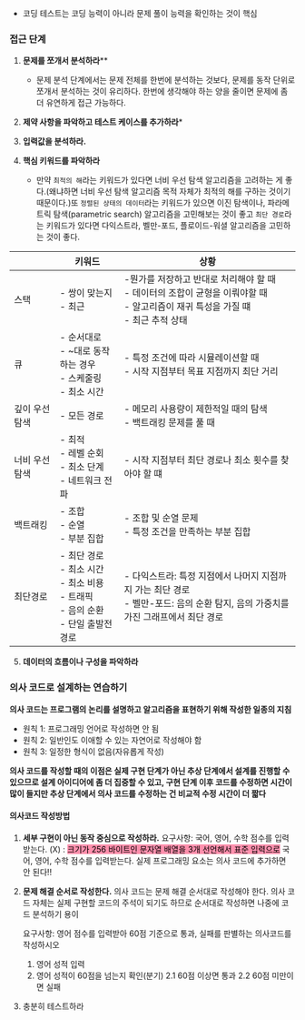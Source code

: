 
- 코딩 테스트는 코딩 능력이 아니라 문제 풀이 능력을 확인하는 것이 핵심

### 접근 단계

1. **문제를 쪼개서 분석하라****
	- 문제 분석 단계에서는 문제 전체를 한번에 분석하는 것보다, 문제를 동작 단위로 쪼개서 분석하는 것이 유리하다. 한번에 생각해야 하는 양을 줄이면 문제에 좀 더 유연하게 접근 가능하다.

2. **제약 사항을 파악하고 테스트 케이스를 추가하라***
3. **입력값을 분석하라.**
4. **핵심 키워드를 파악하라**
	- 만약 `최적의 해`라는 키워드가 있다면 너비 우선 탐색 알고리즘을 고려하는 게 좋다.(왜냐하면 너비 우선 탐색 알고리즘 목적 자체가 최적의 해를 구하는 것이기 때문이다.)또 `정렬된 상태의 데이터`라는 키워드가 있으면 이진 탐색이나, 파라메트릭 탐색(parametric search) 알고리즘을 고민해보는 것이 좋고 `최단 경로`라는 키워드가 있다면 다익스트라, 벨만-포드, 플로이드-워셜 알고리즘을 고민하는 것이 좋다.


|          | 키워드                                                              | 상황                                                                                   |
| -------- | ---------------------------------------------------------------- | ------------------------------------------------------------------------------------ |
| 스택       | - 쌍이 맞는지<br>- 최근                                                 | -뭔가를 저장하고 반대로 처리해야 할 때<br>- 데이터의 조합이 균형을 이뤄야할 때<br>- 알고리즘이 재귀 특성을 가질 떄<br>- 최근 추적 상태 |
| 큐        | - 순서대로<br>- ~대로 동작하는 경우<br>- 스케줄링<br>- 최소 시간                     | - 특정 조건에 따라 시뮬레이션할 때<br>- 시작 지점부터 목표 지점까지 최단 거리                                      |
| 깊이 우선 탐색 | - 모든 경로                                                          | - 메모리 사용량이 제한적일 때의 탐색<br>- 백트래킹 문제를 풀 때                                              |
| 너비 우선 탐색 | - 최적<br>- 레벨 순회<br>- 최소 단계<br>- 네트워크 전파                          | - 시작 지점부터 최단 경로나 최소 횟수를 찾아야 할 떄                                                      |
| 백트래킹     | - 조합<br>- 순열<br>- 부분 집합                                          | - 조합 및 순열 문제<br>- 특정 조건을 만족하는 부분 집합                                                  |
| 최단경로     | - 최단 경로<br>- 최소 시간<br>- 최소 비용<br>- 트래픽<br>- 음의 순환<br>- 단일 출발전 경로 | - 다익스트라: 특정 지점에서 나머지 지점까지 가는 최단 경로<br>- 벨만-포드: 음의 순환 탐지, 음의 가중치를 가진 그래프에서 최단 경로      |
5. **데이터의 흐름이나 구성을 파악하라**

### 의사 코드로 설계하는 연습하기

**의사 코드는 프로그램의 논리를 설명하고 알고리즘을 표현하기 위해 작성한 일종의 지침**
- 원칙 1: 프로그래밍 언어로 작성하면 안 됨
- 원칙 2: 일반인도 이애할 수 있는 자연어로 작성해야 함
- 원칙 3: 일정한 형식이 없음(자유롭게 작성)

**의사 코드를 작성할 때의 이점은 실제 구현 단계가 아닌 추상 단계에서 설계를 진행할 수 있으므로 설계 아이디어에 좀 더 집중할 수 있고, 구현 단계 이후 코드를 수정하면 시간이 많이 들지만 추상 단계에서 의사 코드를 수정하는 건 비교적 수정 시간이 더 짧다**

#### 의사코드 작성방법

1. **세부 구현이 아닌 동작 중심으로 작성하라.**
	 요구사항: 국어, 영어, 수학 점수를 입력받는다.
	 (X) : <mark style="background: #FF5582A6;">크기가 256 바이트인 문자열 배열을 3개 선언해서 표준 입력으로</mark> 국어, 영어, 수학 점수를 입력받는다.
	 실제 프로그래밍 요소는 의사 코드에 추가하면 안 된다!!


2. **문제 해결 순서로 작성한다.**
	 의사 코드는 문제 해결 순서대로 작성해야 한다.
	 의사 코드 자체는 실제 구현할 코드의 주석이 되기도 하므로 순서대로 작성하면 나중에 코드 분석하기 용이
	 
	 요구사항: 영어 점수를 입력받아 60점 기준으로 통과, 실패를 판별하는 의사코드를 작성하시오
	 1. 영어 성적 입력
	 2. 영어 성적이 60점을 넘는지 확인(분기)
		2.1 60점 이상면 통과
		2.2 60점 미만이면 실패

3. 충분히 테스트하라